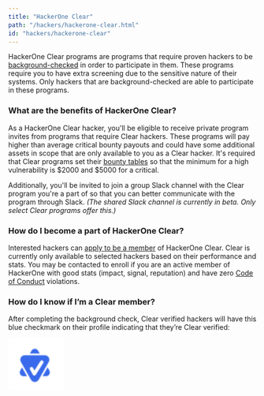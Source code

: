 ```yaml
---
title: "HackerOne Clear"
path: "/hackers/hackerone-clear.html"
id: "hackers/hackerone-clear"
---
```


HackerOne Clear programs are programs that require proven hackers to be [background-checked](/hackers/background-checks.html) in order to participate in them. These programs require you to have extra screening due to the sensitive nature of their systems. Only hackers that are background-checked are able to participate in these programs.  

### What are the benefits of HackerOne Clear?
As a HackerOne Clear hacker, you'll be eligible to receive private program invites from programs that require Clear hackers. These programs will pay higher than average critical bounty payouts and could have some additional assets in scope that are only available to you as a Clear hacker. It's required that Clear programs set their [bounty tables](/organizations/bounty-tables.html) so that the minimum for a high vulnerability is $2000 and $5000 for a critical.

Additionally, you'll be invited to join a group Slack channel with the Clear program you're a part of so that you can better communicate with the program through Slack. *(The shared Slack channel is currently in beta. Only select Clear programs offer this.)* 

### How do I become a part of HackerOne Clear?
Interested hackers can [apply to be a member](https://www.hackerone.com/clear/application) of HackerOne Clear. Clear is currently only available to selected hackers based on their performance and stats. You may be contacted to enroll if you are an active member of HackerOne with good stats (impact, signal, reputation) and have zero [Code of Conduct](https://hackerone.com/disclosure-guidelines) violations.

### How do I know if I’m a Clear member?
After completing the background check, Clear verified hackers will have this blue checkmark on their profile indicating that they’re Clear verified:

![Clear verified checkmark](./images/clear-1.png)
